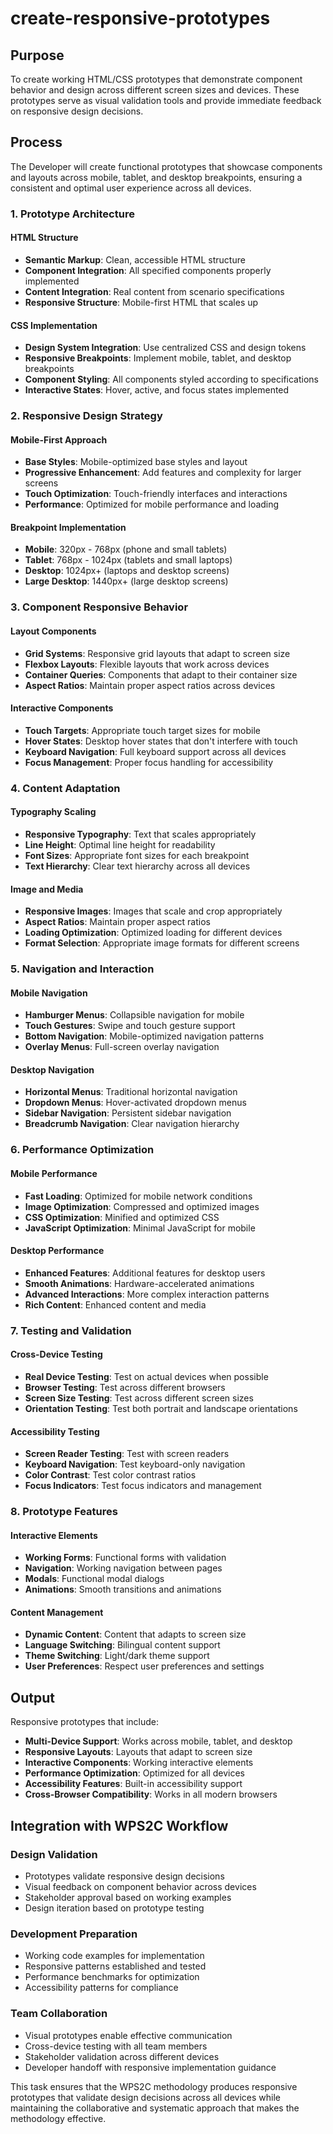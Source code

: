 # create-responsive-prototypes

## Purpose

To create working HTML/CSS prototypes that demonstrate component behavior and design across different screen sizes and devices. These prototypes serve as visual validation tools and provide immediate feedback on responsive design decisions.

## Process

The Developer will create functional prototypes that showcase components and layouts across mobile, tablet, and desktop breakpoints, ensuring a consistent and optimal user experience across all devices.

### 1. Prototype Architecture

#### **HTML Structure**
- **Semantic Markup**: Clean, accessible HTML structure
- **Component Integration**: All specified components properly implemented
- **Content Integration**: Real content from scenario specifications
- **Responsive Structure**: Mobile-first HTML that scales up

#### **CSS Implementation**
- **Design System Integration**: Use centralized CSS and design tokens
- **Responsive Breakpoints**: Implement mobile, tablet, and desktop breakpoints
- **Component Styling**: All components styled according to specifications
- **Interactive States**: Hover, active, and focus states implemented

### 2. Responsive Design Strategy

#### **Mobile-First Approach**
- **Base Styles**: Mobile-optimized base styles and layout
- **Progressive Enhancement**: Add features and complexity for larger screens
- **Touch Optimization**: Touch-friendly interfaces and interactions
- **Performance**: Optimized for mobile performance and loading

#### **Breakpoint Implementation**
- **Mobile**: 320px - 768px (phone and small tablets)
- **Tablet**: 768px - 1024px (tablets and small laptops)
- **Desktop**: 1024px+ (laptops and desktop screens)
- **Large Desktop**: 1440px+ (large desktop screens)

### 3. Component Responsive Behavior

#### **Layout Components**
- **Grid Systems**: Responsive grid layouts that adapt to screen size
- **Flexbox Layouts**: Flexible layouts that work across devices
- **Container Queries**: Components that adapt to their container size
- **Aspect Ratios**: Maintain proper aspect ratios across devices

#### **Interactive Components**
- **Touch Targets**: Appropriate touch target sizes for mobile
- **Hover States**: Desktop hover states that don't interfere with touch
- **Keyboard Navigation**: Full keyboard support across all devices
- **Focus Management**: Proper focus handling for accessibility

### 4. Content Adaptation

#### **Typography Scaling**
- **Responsive Typography**: Text that scales appropriately
- **Line Height**: Optimal line height for readability
- **Font Sizes**: Appropriate font sizes for each breakpoint
- **Text Hierarchy**: Clear text hierarchy across all devices

#### **Image and Media**
- **Responsive Images**: Images that scale and crop appropriately
- **Aspect Ratios**: Maintain proper aspect ratios
- **Loading Optimization**: Optimized loading for different devices
- **Format Selection**: Appropriate image formats for different screens

### 5. Navigation and Interaction

#### **Mobile Navigation**
- **Hamburger Menus**: Collapsible navigation for mobile
- **Touch Gestures**: Swipe and touch gesture support
- **Bottom Navigation**: Mobile-optimized navigation patterns
- **Overlay Menus**: Full-screen overlay navigation

#### **Desktop Navigation**
- **Horizontal Menus**: Traditional horizontal navigation
- **Dropdown Menus**: Hover-activated dropdown menus
- **Sidebar Navigation**: Persistent sidebar navigation
- **Breadcrumb Navigation**: Clear navigation hierarchy

### 6. Performance Optimization

#### **Mobile Performance**
- **Fast Loading**: Optimized for mobile network conditions
- **Image Optimization**: Compressed and optimized images
- **CSS Optimization**: Minified and optimized CSS
- **JavaScript Optimization**: Minimal JavaScript for mobile

#### **Desktop Performance**
- **Enhanced Features**: Additional features for desktop users
- **Smooth Animations**: Hardware-accelerated animations
- **Advanced Interactions**: More complex interaction patterns
- **Rich Content**: Enhanced content and media

### 7. Testing and Validation

#### **Cross-Device Testing**
- **Real Device Testing**: Test on actual devices when possible
- **Browser Testing**: Test across different browsers
- **Screen Size Testing**: Test across different screen sizes
- **Orientation Testing**: Test both portrait and landscape orientations

#### **Accessibility Testing**
- **Screen Reader Testing**: Test with screen readers
- **Keyboard Navigation**: Test keyboard-only navigation
- **Color Contrast**: Test color contrast ratios
- **Focus Indicators**: Test focus indicators and management

### 8. Prototype Features

#### **Interactive Elements**
- **Working Forms**: Functional forms with validation
- **Navigation**: Working navigation between pages
- **Modals**: Functional modal dialogs
- **Animations**: Smooth transitions and animations

#### **Content Management**
- **Dynamic Content**: Content that adapts to screen size
- **Language Switching**: Bilingual content support
- **Theme Switching**: Light/dark theme support
- **User Preferences**: Respect user preferences and settings

## Output

Responsive prototypes that include:

- **Multi-Device Support**: Works across mobile, tablet, and desktop
- **Responsive Layouts**: Layouts that adapt to screen size
- **Interactive Components**: Working interactive elements
- **Performance Optimization**: Optimized for all devices
- **Accessibility Features**: Built-in accessibility support
- **Cross-Browser Compatibility**: Works in all modern browsers

## Integration with WPS2C Workflow

### **Design Validation**
- Prototypes validate responsive design decisions
- Visual feedback on component behavior across devices
- Stakeholder approval based on working examples
- Design iteration based on prototype testing

### **Development Preparation**
- Working code examples for implementation
- Responsive patterns established and tested
- Performance benchmarks for optimization
- Accessibility patterns for compliance

### **Team Collaboration**
- Visual prototypes enable effective communication
- Cross-device testing with all team members
- Stakeholder validation across different devices
- Developer handoff with responsive implementation guidance

This task ensures that the WPS2C methodology produces responsive prototypes that validate design decisions across all devices while maintaining the collaborative and systematic approach that makes the methodology effective.
